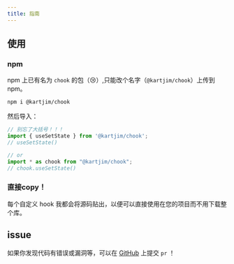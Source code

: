 ```yaml
---
title: 指南
---
```


## 使用
### npm

npm 上已有名为 `chook` 的包（😢）,只能改个名字（`@kartjim/chook`）上传到npm。

```bash
npm i @kartjim/chook
```

然后导入：
```ts
// 别忘了大括号！！！
import { useSetState } from '@kartjim/chook';
// useSetState()

// or 
import * as chook from "@kartjim/chook";
// chook.useSetState()
```

### 直接copy！
每个自定义 hook 我都会将源码贴出，以便可以直接使用在您的项目而不用下载整个库。

## issue
如果你发现代码有错误或漏洞等，可以在 [GitHub](https://github.com/can-dy-jack/chook) 上提交 `pr` ！


